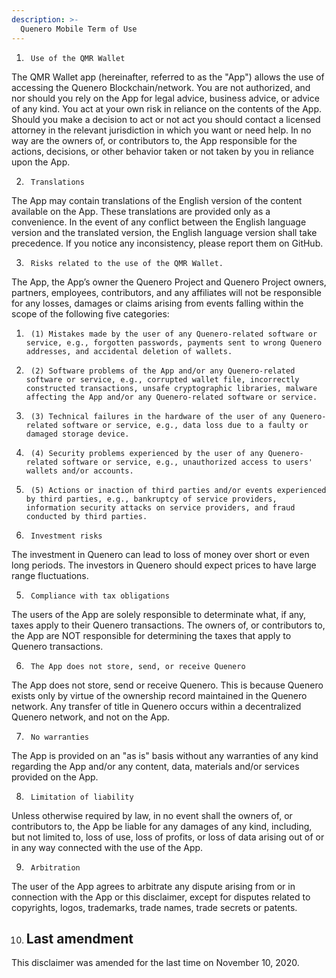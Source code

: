 ```yaml
---
description: >-
  Quenero Mobile Term of Use 
---
```


1.      Use of the QMR Wallet

The QMR Wallet app (hereinafter, referred to as the "App") allows the use of accessing the Quenero Blockchain/network. You are not authorized, and nor should you rely on the App for legal advice, business advice, or advice of any kind. You act at your own risk in reliance on the contents of the App. Should you make a decision to act or not act you should contact a licensed attorney in the relevant jurisdiction in which you want or need help. In no way are the owners of, or contributors to, the App responsible for the actions, decisions, or other behavior taken or not taken by you in reliance upon the App.

2.      Translations
The App may contain translations of the English version of the content available on the App. These translations are provided only as a convenience. In the event of any conflict between the English language version and the translated version, the English language version shall take precedence. If you notice any inconsistency, please report them on GitHub.

3.      Risks related to the use of the QMR Wallet.
The App, the App’s owner the Quenero Project and Quenero Project owners, partners, employees, contributors, and any affiliates will not be responsible for any losses, damages or claims arising from events falling within the scope of the following five categories:
1.      (1) Mistakes made by the user of any Quenero-related software or service, e.g., forgotten passwords, payments sent to wrong Quenero addresses, and accidental deletion of wallets.
2.      (2) Software problems of the App and/or any Quenero-related software or service, e.g., corrupted wallet file, incorrectly constructed transactions, unsafe cryptographic libraries, malware affecting the App and/or any Quenero-related software or service.
3.      (3) Technical failures in the hardware of the user of any Quenero-related software or service, e.g., data loss due to a faulty or damaged storage device.
4.      (4) Security problems experienced by the user of any Quenero-related software or service, e.g., unauthorized access to users' wallets and/or accounts.
5.      (5) Actions or inaction of third parties and/or events experienced by third parties, e.g., bankruptcy of service providers, information security attacks on service providers, and fraud conducted by third parties.

4.      Investment risks
The investment in Quenero can lead to loss of money over short or even long periods. The investors in Quenero should expect prices to have large range fluctuations. 

5.      Compliance with tax obligations
The users of the App are solely responsible to determinate what, if any, taxes apply to their Quenero transactions. The owners of, or contributors to, the App are NOT responsible for determining the taxes that apply to Quenero transactions.

6.      The App does not store, send, or receive Quenero
The App does not store, send or receive Quenero. This is because Quenero exists only by virtue of the ownership record maintained in the Quenero network. Any transfer of title in Quenero occurs within a decentralized Quenero network, and not on the App.

7.      No warranties
The App is provided on an "as is" basis without any warranties of any kind regarding the App and/or any content, data, materials and/or services provided on the App.

8.      Limitation of liability
Unless otherwise required by law, in no event shall the owners of, or contributors to, the App be liable for any damages of any kind, including, but not limited to, loss of use, loss of profits, or loss of data arising out of or in any way connected with the use of the App.

9.      Arbitration
The user of the App agrees to arbitrate any dispute arising from or in connection with the App or this disclaimer, except for disputes related to copyrights, logos, trademarks, trade names, trade secrets or patents.

10.  ##   Last amendment
This disclaimer was amended for the last time on November 10, 2020.